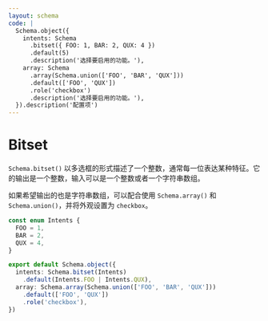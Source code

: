 ```yaml
---
layout: schema
code: |
  Schema.object({
    intents: Schema
      .bitset({ FOO: 1, BAR: 2, QUX: 4 })
      .default(5)
      .description('选择要启用的功能。'),
    array: Schema
      .array(Schema.union(['FOO', 'BAR', 'QUX']))
      .default(['FOO', 'QUX'])
      .role('checkbox')
      .description('选择要启用的功能。'),
  }).description('配置项')
---
```


# Bitset

`Schema.bitset()` 以多选框的形式描述了一个整数，通常每一位表达某种特征。它的输出是一个整数，输入可以是一个整数或者一个字符串数组。

如果希望输出的也是字符串数组，可以配合使用 `Schema.array()` 和 `Schema.union()`，并将外观设置为 `checkbox`。

```ts
const enum Intents {
  FOO = 1,
  BAR = 2,
  QUX = 4,
}

export default Schema.object({
  intents: Schema.bitset(Intents)
    .default(Intents.FOO | Intents.QUX),
  array: Schema.array(Schema.union(['FOO', 'BAR', 'QUX']))
    .default(['FOO', 'QUX'])
    .role('checkbox'),
})
```
